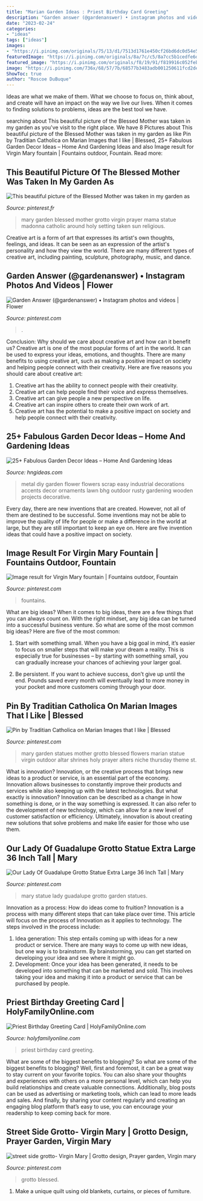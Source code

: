 ```yaml
---
title: "Marian Garden Ideas : Priest Birthday Card Greeting"
description: "Garden answer (@gardenanswer) • instagram photos and videos"
date: "2023-02-24"
categories:
- "ideas"
tags: ["ideas"]
images:
- "https://i.pinimg.com/originals/75/13/d1/7513d1761e450cf26bd6dc0d54e5d312.jpg"
featuredImage: "https://i.pinimg.com/originals/8a/7c/c5/8a7cc5b1cedfe6dc61039a0cfba70883.jpg"
featured_image: "https://i.pinimg.com/originals/f8/19/91/f819916c052febacc5e3fdcabb080242.jpg"
image: "https://i.pinimg.com/736x/68/57/7b/68577b3483adb001250611fcd2ded656.jpg"
ShowToc: true
author: "Roscoe DuBuque"
---
```



Ideas are what we make of them. What we choose to focus on, think about, and create will have an impact on the way we live our lives. When it comes to finding solutions to problems, ideas are the best tool we have.

	

		
searching about This beautiful picture of the Blessed Mother was taken in my garden as you've visit to the right place. We have 8 Pictures about This beautiful picture of the Blessed Mother was taken in my garden as like Pin by Traditian Catholica on Marian Images that I like | Blessed, 25+ Fabulous Garden Decor Ideas – Home And Gardening Ideas and also Image result for Virgin Mary fountain | Fountains outdoor, Fountain. Read more:
		
    
## This Beautiful Picture Of The Blessed Mother Was Taken In My Garden As

<img loading=lazy src="https://i.pinimg.com/originals/f8/19/91/f819916c052febacc5e3fdcabb080242.jpg" onerror="this.onerror=null;this.src='https://tse3.mm.bing.net/th?id=OIP.hIbXyt1kzZ4zVBceKbTe2gHaMY&amp;pid=15.1';" alt="This beautiful picture of the Blessed Mother was taken in my garden as">

_Source: pinterest.fr_

>mary garden blessed mother grotto virgin prayer mama statue madonna catholic around holy setting taken sun religious. 

	

Creative art is a form of art that expresses its artist's own thoughts, feelings, and ideas. It can be seen as an expression of the artist's personality and how they view the world. There are many different types of creative art, including painting, sculpture, photography, music, and dance.

    
## Garden Answer (@gardenanswer) • Instagram Photos And Videos | Flower

<img loading=lazy src="https://i.pinimg.com/736x/59/18/56/591856f19282992d45202a151fc2a9d1.jpg" onerror="this.onerror=null;this.src='https://tse1.mm.bing.net/th?id=OIP.4XwYz4e30t50_e6OWHC3vgHaIY&amp;pid=15.1';" alt="Garden Answer (@gardenanswer) • Instagram photos and videos | Flower">

_Source: pinterest.com_

>. 

	

Conclusion: Why should we care about creative art and how can it benefit us?
Creative art is one of the most popular forms of art in the world. It can be used to express your ideas, emotions, and thoughts. There are many benefits to using creative art, such as making a positive impact on society and helping people connect with their creativity. Here are five reasons you should care about creative art: 
1) Creative art has the ability to connect people with their creativity.
2) Creative art can help people find their voice and express themselves.
3) Creative art can give people a new perspective on life.
4) Creative art can inspire others to create their own work of art.
5) Creative art has the potential to make a positive impact on society and help people connect with their creativity.

    
## 25+ Fabulous Garden Decor Ideas – Home And Gardening Ideas

<img loading=lazy src="http://hngideas.com/wp-content/uploads/2015/07/Industrial-Flowers.jpg?x83805" onerror="this.onerror=null;this.src='https://tse2.mm.bing.net/th?id=OIP.Ht_QR9OAAB_P5F2o1nUYYQHaJ3&amp;pid=15.1';" alt="25+ Fabulous Garden Decor Ideas – Home And Gardening Ideas">

_Source: hngideas.com_

>metal diy garden flower flowers scrap easy industrial decorations accents decor ornaments lawn bhg outdoor rusty gardening wooden projects decorative. 

	

Every day, there are new inventions that are created. However, not all of them are destined to be successful. Some inventions may not be able to improve the quality of life for people or make a difference in the world at large, but they are still important to keep an eye on. Here are five invention ideas that could have a positive impact on society.

    
## Image Result For Virgin Mary Fountain | Fountains Outdoor, Fountain

<img loading=lazy src="https://i.pinimg.com/originals/8a/7c/c5/8a7cc5b1cedfe6dc61039a0cfba70883.jpg" onerror="this.onerror=null;this.src='https://tse4.mm.bing.net/th?id=OIP.jzakzfFkkRtjaP0dYx4WMQAAAA&amp;pid=15.1';" alt="Image result for Virgin Mary fountain | Fountains outdoor, Fountain">

_Source: pinterest.com_

>fountains. 

	

What are big ideas?
When it comes to big ideas, there are a few things that you can always count on. With the right mindset, any big idea can be turned into a successful business venture. So what are some of the most common big ideas? Here are five of the most common:
1. Start with something small. When you have a big goal in mind, it’s easier to focus on smaller steps that will make your dream a reality. This is especially true for businesses – by starting with something small, you can gradually increase your chances of achieving your larger goal.

2. Be persistent. If you want to achieve success, don’t give up until the end. Pounds saved every month will eventually lead to more money in your pocket and more customers coming through your door.

    
## Pin By Traditian Catholica On Marian Images That I Like | Blessed

<img loading=lazy src="https://i.pinimg.com/originals/75/13/d1/7513d1761e450cf26bd6dc0d54e5d312.jpg" onerror="this.onerror=null;this.src='https://tse3.mm.bing.net/th?id=OIP.us_lirck5H09WvwkDaBGpQHaMF&amp;pid=15.1';" alt="Pin by Traditian Catholica on Marian Images that I like | Blessed">

_Source: pinterest.com_

>mary garden statues mother grotto blessed flowers marian statue virgin outdoor altar shrines holy prayer alters niche thursday theme st. 

	

What is innovation?
Innovation, or the creative process that brings new ideas to a product or service, is an essential part of the economy. Innovation allows businesses to constantly improve their products and services while also keeping up with the latest technologies. But what exactly is innovation?
Innovation can be described as a change in how something is done, or in the way something is expressed. It can also refer to the development of new technology, which can allow for a new level of customer satisfaction or efficiency. Ultimately, innovation is about creating new solutions that solve problems and make life easier for those who use them.

    
## Our Lady Of Guadalupe Grotto Statue Extra Large 36 Inch Tall | Mary

<img loading=lazy src="https://i.pinimg.com/736x/68/57/7b/68577b3483adb001250611fcd2ded656.jpg" onerror="this.onerror=null;this.src='https://tse3.mm.bing.net/th?id=OIP.jk6Kli3i8gm3MKYcbJmccQHaM_&amp;pid=15.1';" alt="Our Lady Of Guadalupe Grotto Statue Extra Large 36 Inch Tall | Mary">

_Source: pinterest.com_

>mary statue lady guadalupe grotto garden statues. 

	

Innovation as a process: How do ideas come to fruition?
Innovation is a process with many different steps that can take place over time. This article will focus on the process of Innovation as it applies to technology. The steps involved in the process include: 
1. Idea generation: This step entails coming up with ideas for a new product or service. There are many ways to come up with new ideas, but one way is to brainstorm. By brainstorming, you can get started on developing your idea and see where it might go. 
2. Development: Once your idea has been generated, it needs to be developed into something that can be marketed and sold. This involves taking your idea and making it into a product or service that can be purchased by people. 

    
## Priest Birthday Greeting Card | HolyFamilyOnline.com

<img loading=lazy src="https://sep.yimg.com/ay/yhst-66985203033589/priest-birthday-greeting-card-1.gif" onerror="this.onerror=null;this.src='https://tse1.mm.bing.net/th?id=OIP.VjKs3tUyD00GZM5PhsxstwHaKu&amp;pid=15.1';" alt="Priest Birthday Greeting Card | HolyFamilyOnline.com">

_Source: holyfamilyonline.com_

>priest birthday card greeting. 

	

What are some of the biggest benefits to blogging?
So what are some of the biggest benefits to blogging? Well, first and foremost, it can be a great way to stay current on your favorite topics. You can also share your thoughts and experiences with others on a more personal level, which can help you build relationships and create valuable connections. Additionally, blog posts can be used as advertising or marketing tools, which can lead to more leads and sales. And finally, by sharing your content regularly and creating an engaging blog platform that’s easy to use, you can encourage your readership to keep coming back for more.

    
## Street Side Grotto- Virgin Mary | Grotto Design, Prayer Garden, Virgin Mary

<img loading=lazy src="https://i.pinimg.com/736x/95/b6/90/95b69096f118c56cb47382b37f52dd7a.jpg" onerror="this.onerror=null;this.src='https://tse3.mm.bing.net/th?id=OIP.0XoVKTLzft9_ouWUoGD0YgHaMU&amp;pid=15.1';" alt="street side grotto- Virgin Mary | Grotto design, Prayer garden, Virgin mary">

_Source: pinterest.com_

>grotto blessed. 

	

1. Make a unique quilt using old blankets, curtains, or pieces of furniture.


